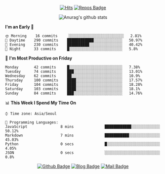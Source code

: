 
<div align=center>

[![Hits](https://hits.seeyoufarm.com/api/count/incr/badge.svg?url=https%3A%2F%2Fgithub.com/sangm1n)](https://hits.seeyoufarm.com) 
[![Repos Badge](https://badges.pufler.dev/repos/sangm1n)](https://badges.pufler.dev)


![Anurag's github stats](https://github-readme-stats.vercel.app/api?username=sangm1n&show_icons=true&theme=highcontrast)

</div>

<!--START_SECTION:waka-->
**I'm an Early 🐤** 

```text
🌞 Morning    16 commits     ░░░░░░░░░░░░░░░░░░░░░░░░░   2.81% 
🌆 Daytime    290 commits    ████████████░░░░░░░░░░░░░   50.97% 
🌃 Evening    230 commits    ██████████░░░░░░░░░░░░░░░   40.42% 
🌙 Night      33 commits     █░░░░░░░░░░░░░░░░░░░░░░░░   5.8%

```
📅 **I'm Most Productive on Friday** 

```text
Monday       42 commits     █░░░░░░░░░░░░░░░░░░░░░░░░   7.38% 
Tuesday      74 commits     ███░░░░░░░░░░░░░░░░░░░░░░   13.01% 
Wednesday    62 commits     ██░░░░░░░░░░░░░░░░░░░░░░░   10.9% 
Thursday     100 commits    ████░░░░░░░░░░░░░░░░░░░░░   17.57% 
Friday       104 commits    ████░░░░░░░░░░░░░░░░░░░░░   18.28% 
Saturday     103 commits    ████░░░░░░░░░░░░░░░░░░░░░   18.1% 
Sunday       84 commits     ███░░░░░░░░░░░░░░░░░░░░░░   14.76%

```


📊 **This Week I Spend My Time On** 

```text
⌚︎ Time zone: Asia/Seoul

💬 Programming Languages: 
JavaScript               8 mins              ████████████░░░░░░░░░░░░░   50.12% 
Markdown                 7 mins              ███████████░░░░░░░░░░░░░░   45.03% 
Python                   0 secs              █░░░░░░░░░░░░░░░░░░░░░░░░   4.05% 
JSON                     0 secs              ░░░░░░░░░░░░░░░░░░░░░░░░░   0.8%

```


<!--END_SECTION:waka-->
 
<div align=center>
  
[![Github Badge](http://img.shields.io/badge/-github-black?style=flat-square&logo=github&logoColor=white&link=https:https://github.com/sangm1n/)](https://github.com/sangm1n/)
[![Blog Badge](http://img.shields.io/badge/-devlog-00C7B7?style=flat-square&logo=Netlify&logoColor=white&link=https:https://sangminlog.netlify.app/)](https://sangminlog.netlify.app/)
[![Mail Badge](http://img.shields.io/badge/-mail-D14836?style=flat-square&logo=Gmail&logoColor=white&link=mailto:dltkd96als@naver.com)](mailto:dltkd96als@naver.com/)

</div>

<!--
**sangm1n/sangm1n** is a ✨ _special_ ✨ repository because its `README.md` (this file) appears on your GitHub profile.

Here are some ideas to get you started:

- 🔭 I’m currently working on ...
- 🌱 I’m currently learning ...
- 👯 I’m looking to collaborate on ...
- 🤔 I’m looking for help with ...
- 💬 Ask me about ...
- 📫 How to reach me: ...
- 😄 Pronouns: ...
- ⚡ Fun fact: ...

https://shields.io/
-->

